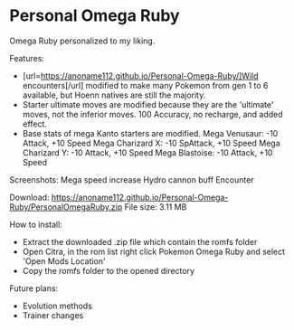 # Personal Omega Ruby
Omega Ruby personalized to my liking.

Features:
- [url=https://anoname112.github.io/Personal-Omega-Ruby/]Wild encounters[/url] modified to make many Pokemon from gen 1 to 6 available, but Hoenn natives are still the majority.
- Starter ultimate moves are modified because they are the 'ultimate' moves, not the inferior moves. 100 Accuracy, no recharge, and added effect.
- Base stats of mega Kanto starters are modified.
Mega Venusaur: -10 Attack, +10 Speed
Mega Charizard X: -10 SpAttack, +10 Speed
Mega Charizard Y: -10 Attack, +10 Speed
Mega Blastoise: -10 Attack, +10 Speed

Screenshots:
Mega speed increase
Hydro cannon buff
Encounter

Download: https://anoname112.github.io/Personal-Omega-Ruby/PersonalOmegaRuby.zip
File size: 3.11 MB

How to install:
- Extract the downloaded .zip file which contain the romfs folder
- Open Citra, in the rom list right click Pokemon Omega Ruby and select 'Open Mods Location'
- Copy the romfs folder to the opened directory

Future plans:
- Evolution methods
- Trainer changes
